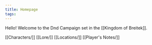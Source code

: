 ```yaml
---
title: Homepage
tags:
---
```

Hello! Welcome to the Dnd Campaign set in the [[Kingdom of Breitek]].

[[Characters/]]
[[Lore/]]
[[Locations/]]
[[Player's Notes/]]



